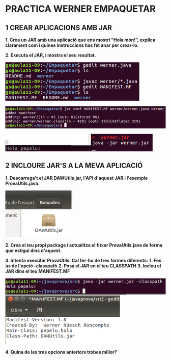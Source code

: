 # PRACTICA WERNER EMPAQUETAR #
## 1 CREAR APLICACIONS AMB JAR ##

**1. Crea un JAR amb una aplicació que ens mostri “Hola món!”, explica clarament com i
quines instruccions has fet anar per crear-lo.**

**2. Executa el JAR, i mostra el seu resultat.**

![](src/images/1.png)


![](src/images/2.png)


![](src/images/3.png)

## 2 INCLOURE JAR'S A LA MEVA APLICACIÓ ##

**1. Descarrega't el JAR DAWUtils.jar, l'API d'aquest JAR i l'exemple ProvaUtils.java.**

![](src/images/4.png)

**2. Crea el teu propi package i actualitza el fitxer ProvaUtils.java de forma que estigui
dins d'aquest.**

**3. Intenta executar ProvaUtils. Cal fer-ho de tres formes diferents:**
**1. Fes ús de l'opció -classpath**
**2. Posa el JAR en el teu CLASSPATH**
**3. Inclou el JAR dins el teu MANIFEST.MF**

![](src/images/5.png)
![](src/images/6.png)


**4. Quina de les tres opcions anteriors trobes millor?**


